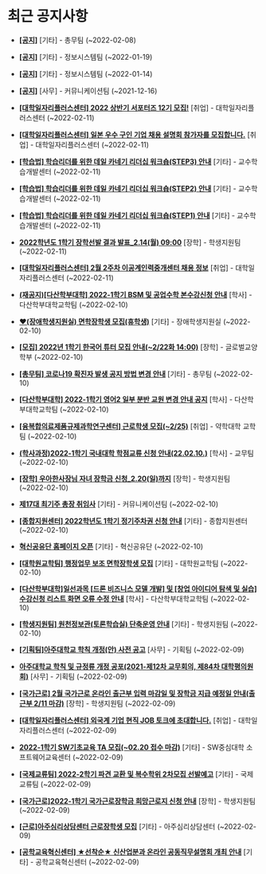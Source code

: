 # 최근 공지사항

* **[[공지]](http://ajou.ac.kr/kr/ajou/notice.do?mode=view&amp;articleNo=180493&amp;article.offset=0&amp;articleLimit=30)**
 [기타] - 총무팀 (~2022-02-08)

* **[[공지]](http://ajou.ac.kr/kr/ajou/notice.do?mode=view&amp;articleNo=179802&amp;article.offset=0&amp;articleLimit=30)**
 [기타] - 정보시스템팀 (~2022-01-19)

* **[[공지]](http://ajou.ac.kr/kr/ajou/notice.do?mode=view&amp;articleNo=179594&amp;article.offset=0&amp;articleLimit=30)**
 [기타] - 정보시스템팀 (~2022-01-14)

* **[[공지]](http://ajou.ac.kr/kr/ajou/notice.do?mode=view&amp;articleNo=147976&amp;article.offset=0&amp;articleLimit=30)**
 [사무] - 커뮤니케이션팀 (~2021-12-16)

* **[[대학일자리플러스센터] 2022 상반기 서포터즈 12기 모집!](http://ajou.ac.kr/kr/ajou/notice.do?mode=view&amp;articleNo=180671&amp;article.offset=0&amp;articleLimit=30)**
 [취업] - 대학일자리플러스센터 (~2022-02-11)

* **[[대학일자리플러스센터] 일본 우수 구인 기업 채용 설명회 참가자를 모집합니다.](http://ajou.ac.kr/kr/ajou/notice.do?mode=view&amp;articleNo=180665&amp;article.offset=0&amp;articleLimit=30)**
 [취업] - 대학일자리플러스센터 (~2022-02-11)

* **[[학습법] 학습리더를 위한 데일 카네기 리더십 워크숍(STEP3) 안내](http://ajou.ac.kr/kr/ajou/notice.do?mode=view&amp;articleNo=180659&amp;article.offset=0&amp;articleLimit=30)**
 [기타] - 교수학습개발센터 (~2022-02-11)

* **[[학습법] 학습리더를 위한 데일 카네기 리더십 워크숍(STEP2) 안내](http://ajou.ac.kr/kr/ajou/notice.do?mode=view&amp;articleNo=180658&amp;article.offset=0&amp;articleLimit=30)**
 [기타] - 교수학습개발센터 (~2022-02-11)

* **[[학습법] 학습리더를 위한 데일 카네기 리더십 워크숍(STEP1) 안내](http://ajou.ac.kr/kr/ajou/notice.do?mode=view&amp;articleNo=180656&amp;article.offset=0&amp;articleLimit=30)**
 [기타] - 교수학습개발센터 (~2022-02-11)

* **[2022학년도 1학기 장학선발 결과 발표_2.14(월) 09:00](http://ajou.ac.kr/kr/ajou/notice.do?mode=view&amp;articleNo=180641&amp;article.offset=0&amp;articleLimit=30)**
 [장학] - 학생지원팀 (~2022-02-11)

* **[[대학일자리플러스센터] 2월 2주차 이공계인력중개센터 채용 정보](http://ajou.ac.kr/kr/ajou/notice.do?mode=view&amp;articleNo=180640&amp;article.offset=0&amp;articleLimit=30)**
 [취업] - 대학일자리플러스센터 (~2022-02-11)

* **[(재공지)[다산학부대학] 2022-1학기 BSM 및 공업수학 본수강신청 안내](http://ajou.ac.kr/kr/ajou/notice.do?mode=view&amp;articleNo=180624&amp;article.offset=0&amp;articleLimit=30)**
 [학사] - 다산학부대학교학팀 (~2022-02-10)

* **[♥(장애학생지원실) 면학장학생 모집(휴학생)](http://ajou.ac.kr/kr/ajou/notice.do?mode=view&amp;articleNo=180623&amp;article.offset=0&amp;articleLimit=30)**
 [기타] - 장애학생지원실 (~2022-02-10)

* **[[모집] 2022년 1학기 한국어 튜터 모집 안내(~2/22화 14:00)](http://ajou.ac.kr/kr/ajou/notice.do?mode=view&amp;articleNo=180622&amp;article.offset=0&amp;articleLimit=30)**
 [장학] - 글로벌교양학부 (~2022-02-10)

* **[[총무팀] 코로나19 확진자 발생 공지 방법 변경 안내](http://ajou.ac.kr/kr/ajou/notice.do?mode=view&amp;articleNo=180621&amp;article.offset=0&amp;articleLimit=30)**
 [기타] - 총무팀 (~2022-02-10)

* **[[다산학부대학] 2022-1학기 영어2 일부 분반 교원 변경 안내 공지](http://ajou.ac.kr/kr/ajou/notice.do?mode=view&amp;articleNo=180619&amp;article.offset=0&amp;articleLimit=30)**
 [학사] - 다산학부대학교학팀 (~2022-02-10)

* **[[융복합의료제품규제과학연구센터] 근로학생 모집(~2/25)](http://ajou.ac.kr/kr/ajou/notice.do?mode=view&amp;articleNo=180614&amp;article.offset=0&amp;articleLimit=30)**
 [취업] - 약학대학 교학팀 (~2022-02-10)

* **[(학사과정)2022-1학기 국내대학 학점교류 신청 안내(22.02.10.)](http://ajou.ac.kr/kr/ajou/notice.do?mode=view&amp;articleNo=180610&amp;article.offset=0&amp;articleLimit=30)**
 [학사] - 교무팀 (~2022-02-10)

* **[[장학] 우아한사장님 자녀 장학금 신청_2.20(일)까지](http://ajou.ac.kr/kr/ajou/notice.do?mode=view&amp;articleNo=180609&amp;article.offset=0&amp;articleLimit=30)**
 [장학] - 학생지원팀 (~2022-02-10)

* **[제17대 최기주 총장 취임사](http://ajou.ac.kr/kr/ajou/notice.do?mode=view&amp;articleNo=180595&amp;article.offset=0&amp;articleLimit=30)**
 [기타] - 커뮤니케이션팀 (~2022-02-10)

* **[[종합지원센터] 2022학년도 1학기 정기주차권 신청 안내](http://ajou.ac.kr/kr/ajou/notice.do?mode=view&amp;articleNo=180594&amp;article.offset=0&amp;articleLimit=30)**
 [기타] - 종합지원센터 (~2022-02-10)

* **[혁신공유단 홈페이지 오픈](http://ajou.ac.kr/kr/ajou/notice.do?mode=view&amp;articleNo=180586&amp;article.offset=0&amp;articleLimit=30)**
 [기타] - 혁신공유단 (~2022-02-10)

* **[[대학원교학팀] 행정업무 보조 면학장학생 모집](http://ajou.ac.kr/kr/ajou/notice.do?mode=view&amp;articleNo=180578&amp;article.offset=0&amp;articleLimit=30)**
 [기타] - 대학원교학팀 (~2022-02-10)

* **[[다산학부대학]일선과목 [드론 비즈니스 모델 개발] 및 [창업 아이디어 탐색 및 실습] 수강신청 리스트 화면 오류 수정 안내](http://ajou.ac.kr/kr/ajou/notice.do?mode=view&amp;articleNo=180573&amp;article.offset=0&amp;articleLimit=30)**
 [학사] - 다산학부대학교학팀 (~2022-02-10)

* **[[학생지원팀] 원천정보관(토론학습실) 단축운영 안내](http://ajou.ac.kr/kr/ajou/notice.do?mode=view&amp;articleNo=180571&amp;article.offset=0&amp;articleLimit=30)**
 [기타] - 학생지원팀 (~2022-02-10)

* **[[기획팀]아주대학교 학칙 개정(안) 사전 공고](http://ajou.ac.kr/kr/ajou/notice.do?mode=view&amp;articleNo=180568&amp;article.offset=0&amp;articleLimit=30)**
 [사무] - 기획팀 (~2022-02-09)

* **[아주대학교 학칙 및 규정류 개정 공포(2021-제12차 교무회의, 제84차 대학평의원회)](http://ajou.ac.kr/kr/ajou/notice.do?mode=view&amp;articleNo=180566&amp;article.offset=0&amp;articleLimit=30)**
 [사무] - 기획팀 (~2022-02-09)

* **[[국가근로] 2월 국가근로 온라인 출근부 입력 마감일 및 장학금 지급 예정일 안내(출근부 2/11 마감)](http://ajou.ac.kr/kr/ajou/notice.do?mode=view&amp;articleNo=180564&amp;article.offset=0&amp;articleLimit=30)**
 [장학] - 학생지원팀 (~2022-02-09)

* **[[대학일자리플러스센터] 외국계 기업 현직 JOB 토크에 초대합니다.](http://ajou.ac.kr/kr/ajou/notice.do?mode=view&amp;articleNo=180563&amp;article.offset=0&amp;articleLimit=30)**
 [취업] - 대학일자리플러스센터 (~2022-02-09)

* **[2022-1학기 SW기초교육 TA 모집(~02.20 접수 마감)](http://ajou.ac.kr/kr/ajou/notice.do?mode=view&amp;articleNo=180562&amp;article.offset=0&amp;articleLimit=30)**
 [기타] - SW중심대학 소프트웨어교육센터 (~2022-02-09)

* **[[국제교류팀] 2022-2학기 파견 교환 및 복수학위 2차모집 선발예고](http://ajou.ac.kr/kr/ajou/notice.do?mode=view&amp;articleNo=180552&amp;article.offset=0&amp;articleLimit=30)**
 [기타] - 국제교류팀 (~2022-02-09)

* **[[국가근로]2022-1학기 국가근로장학금 희망근로지 신청 안내](http://ajou.ac.kr/kr/ajou/notice.do?mode=view&amp;articleNo=180551&amp;article.offset=0&amp;articleLimit=30)**
 [장학] - 학생지원팀 (~2022-02-09)

* **[[근로]아주심리상담센터 근로장학생 모집](http://ajou.ac.kr/kr/ajou/notice.do?mode=view&amp;articleNo=180537&amp;article.offset=0&amp;articleLimit=30)**
 [기타] - 아주심리상담센터 (~2022-02-09)

* **[[공학교육혁신센터] ★선착순★ 신산업분과 온라인 공동직무설명회 개최 안내](http://ajou.ac.kr/kr/ajou/notice.do?mode=view&amp;articleNo=180536&amp;article.offset=0&amp;articleLimit=30)**
 [기타] - 공학교육혁신센터 (~2022-02-09)
